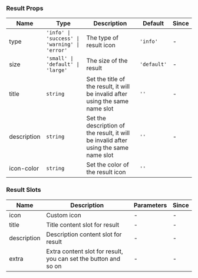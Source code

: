 ### Result Props

| Name          | Type                                          | Description                                                                                                  | Default  | Since   |
| ------------- | --------------------------------------------- | ------------------------------------------------------------------------------------------------------------ | -------- | ------- |
| type          | `'info' \| 'success' \| 'warning' \| 'error'` | The type of result  icon                                                                                        | `'info'` | -       |
| size         | `'small' \| 'default' \| 'large'`                                       | The size of the result                                                                 | `'default'` | -       |
| title         | `string`                                      | Set the title of the result, it will be invalid after using the same name slot                      | `''`     | -       |
| description      | `string`                                     | Set the description of the result, it will be invalid after using the same name slot                                                                        | `''`  | -       |
| icon-color    | `string`                                      | Set the color of the result icon                                                                              | `''`     



### Result Slots

| Name    | Description                                  | Parameters | Since |
| ------- | -------------------------------------------- | ---------- | ----- |
| icon | Custom icon              | -          | -     |
| title   | Title content slot for result        | -          | -     |
| description   | Description content slot for result        | -          | -     |
| extra   | Extra content slot for result,  you can set the button and so on       | -          | -     |